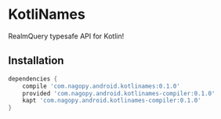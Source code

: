 # KotliNames

RealmQuery typesafe API for Kotlin!

## Installation

```groovy
dependencies {
    compile 'com.nagopy.android.kotlinames:0.1.0'
    provided 'com.nagopy.android.kotlinames-compiler:0.1.0'
    kapt 'com.nagopy.android.kotlinames-compiler:0.1.0'
}
```
